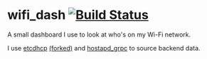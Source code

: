 # wifi_dash [![Build Status](https://drone.jonnrb.com/api/badges/jon/wifi_dash/status.svg?branch=master)](https://drone.jonnrb.com/jon/wifi_dash)

A small dashboard I use to look at who's on my Wi-Fi network.

I use [etcdhcp](https://git.jonnrb.com/jon/etcdhcp)
[(forked)](https://github.com/lclarkmichalek/etcdhcp) and
[hostapd_grpc](https://git.jonnrb.com/jon/hostapd_grpc) to source backend
data.
